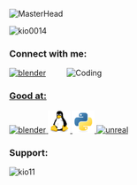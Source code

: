 ![MasterHead](https://i.ibb.co/3C9h8LM/11.png)
<p align="left"> <img src="https://komarev.com/ghpvc/?username=kio0014&label=Profile%20views&color=0e75b6&style=flat" alt="kio0014" /> </p>

<h3 align="left">Connect with me:</h3>
<p align="left"> <a href="https://discordid.netlify.app/?id=973206983610085436" target="_blank" rel="noreferrer"> <img src="https://www.freepnglogos.com/uploads/discord-logo-png/discord-logo-logodownload-download-logotipos-1.png" alt="blender" width="40" height="40"/> </a> <a href="https://www.linux.org/" target="_blank" rel="noreferrer"> <img 

<img align="right" alt="Coding" width="400" src="https://gifdb.com/images/high/hacker-thumbs-up-successful-hacking-wsbd2ztqmhoo3309.webp">
<p align="left">
</p>

<h3 align="left">Good at:</h3>
<p align="left"> <a href="https://www.blender.org/" target="_blank" rel="noreferrer"> <img src="https://download.blender.org/branding/community/blender_community_badge_white.svg" alt="blender" width="40" height="40"/> </a> <a href="https://www.linux.org/" target="_blank" rel="noreferrer"> <img src="https://raw.githubusercontent.com/devicons/devicon/master/icons/linux/linux-original.svg" alt="linux" width="40" height="40"/> </a> <a href="https://www.python.org" target="_blank" rel="noreferrer"> <img src="https://raw.githubusercontent.com/devicons/devicon/master/icons/python/python-original.svg" alt="python" width="40" height="40"/> </a> <a href="https://unrealengine.com/" target="_blank" rel="noreferrer"> <img src="https://raw.githubusercontent.com/kenangundogan/fontisto/036b7eca71aab1bef8e6a0518f7329f13ed62f6b/icons/svg/brand/unreal-engine.svg" alt="unreal" width="40" height="40"/> </a> </p>

<h3 align="left">Support:</h3>
<p><a href="https://www.buymeacoffee.com/kio11"> <img align="left" src="https://cdn.buymeacoffee.com/buttons/v2/default-yellow.png" height="50" width="210" alt="kio11" /></a></p><br><br>
